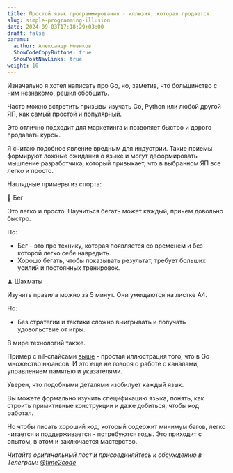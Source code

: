 ```yaml
---
title: Простой язык программирования - иллюзия, которая продается  
slug: simple-programming-illusion                 
date: 2024-09-03T17:18:29+03:00
draft: false                                 
params:
  author: Александр Новиков                  
  ShowCodeCopyButtons: true
  ShowPostNavLinks: true         
weight: 10                                   
---
```


Изначально я хотел написать про Go, но, заметив, что большинство с ним незнакомо, решил обобщить. 

Часто можно встретить призывы изучать Go, Python или любой другой ЯП, как самый простой и популярный.

Это отлично подходит для маркетинга и позволяет быстро и дорого продавать курсы. 

Я считаю подобное явление вредным для индустрии. Такие приемы формируют ложные ожидания о языке и могут деформировать мышление разработчика, который привыкает, что в выбранном ЯП все легко и просто.

Наглядные примеры из спорта: 

👟 Бег

Это легко и просто. Научиться бегать может каждый, причем довольно быстро. 

Но:

- Бег - это про технику, которая появляется со временем и без которой легко себе навредить. 
- Хорошо бегать, чтобы показывать результат, требует больших усилий и постоянных тренировок.

♟ Шахматы

Изучить правила можно за 5 минут. Они умещаются на листке A4.

Но:

- Без стратегии и тактики сложно выигрывать и получать удовольствие от игры.

В мире технологий также. 

Пример с nil-слайсами [выше](https://t.me/time2code/296) -  простая иллюстрация того, что в Go множество нюансов. И это еще не говоря о работе с каналами, управлением памятью и указателями.

Уверен, что подобными деталями изобилует каждый язык.

Вы можете формально изучить спецификацию языка, понять, как строить примитивные конструкции и даже добиться, чтобы код работал. 

Но чтобы писать хороший код, который содержит минимум багов, легко читается и поддерживается - потребуются годы. Это приходит с опытом, в этом и заключается мастерство.

*Читайте оригинальный пост и присоединяйтесь к обсуждению в Телеграм: [@time2code](https://t.me/time2code/297)*
